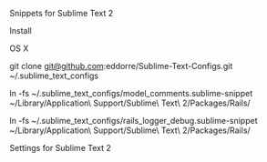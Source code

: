 Snippets for Sublime Text 2

Install

OS X

git clone git@github.com:eddorre/Sublime-Text-Configs.git ~/.sublime_text_configs

ln -fs ~/.sublime_text_configs/model_comments.sublime-snippet ~/Library/Application\ Support/Sublime\ Text\ 2/Packages/Rails/

ln -fs ~/.sublime_text_configs/rails_logger_debug.sublime-snippet ~/Library/Application\ Support/Sublime\ Text\ 2/Packages/Rails/

Settings for Sublime Text 2
